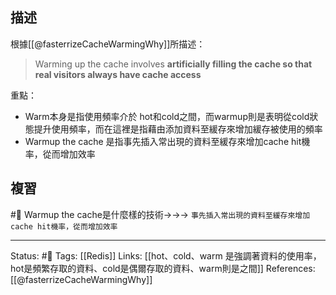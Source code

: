 ## 描述
根據[[@fasterrizeCacheWarmingWhy]]所描述：
> Warming up the cache involves **artificially filling the cache so that real visitors always have cache access**

重點：
- Warm本身是指使用頻率介於 hot和cold之間，而warmup則是表明從cold狀態提升使用頻率，而在這裡是指藉由添加資料至緩存來增加緩存被使用的頻率
- Warmup the cache 是指事先插入常出現的資料至緩存來增加cache hit機率，從而增加效率
## 複習
#🧠 Warmup the cache是什麼樣的技術->->-> `事先插入常出現的資料至緩存來增加cache hit機率，從而增加效率`
<!--SR:!2022-09-07,61,250-->

---
Status: #🌱 
Tags:
[[Redis]]
Links:
[[hot、cold、warm 是強調著資料的使用率，hot是頻繁存取的資料、cold是偶爾存取的資料、warm則是之間]]
References:
[[@fasterrizeCacheWarmingWhy]]